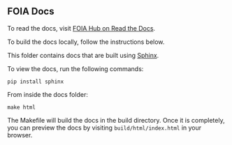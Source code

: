 ## FOIA Docs

To read the docs, visit [FOIA Hub on Read the Docs](http://foia-hub.readthedocs.org/).

To build the docs locally, follow the instructions below.

This folder contains docs that are built using [Sphinx](http://sphinx-doc.org/index.html).

 To view the docs, run the following commands:
```
pip install sphinx
```

From inside the docs folder:
```
make html
```

The Makefile will build the docs in the build directory. Once it is completely, you can preview the docs by visiting `build/html/index.html` in your browser.
